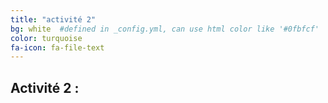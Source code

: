 ```yaml
---
title: "activité 2"
bg: white  #defined in _config.yml, can use html color like '#0fbfcf'
color: turquoise
fa-icon: fa-file-text
---
```


## Activité 2 : 

